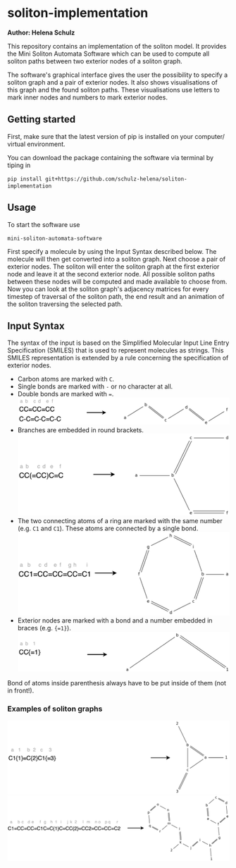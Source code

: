 # soliton-implementation
**Author: Helena Schulz**

This repository contains an implementation of the soliton model.
It provides the Mini Soliton Automata Software which can be used to compute all soliton paths between two exterior nodes of a soliton graph.

The software's graphical interface gives the user the possibility to specify a soliton graph and a pair of exterior nodes.
It also shows visualisations of this graph and the found soliton paths.
These visualisations use letters to mark inner nodes and numbers to mark exterior nodes.

## Getting started
First, make sure that the latest version of pip is installed on your computer/ virtual environment.

You can download the package containing the software via terminal by tiping in
```shell
pip install git+https://github.com/schulz-helena/soliton-implementation
```

## Usage
To start the software use
```shell
mini-soliton-automata-software
```
First specify a molecule by using the Input Syntax described below.
The molecule will then get converted into a soliton graph.
Next choose a pair of exterior nodes.
The soliton will enter the soliton graph at the first exterior node and leave it at the second exterior node.
All possible soliton paths between these nodes will be computed and made available to choose from.
Now you can look at the soliton graph's adjacency matrices for every timestep of traversal of the soliton path, the end result and an animation of the soliton traversing the selected path.

## Input Syntax
The syntax of the input is based on the Simplified Molecular Input Line Entry Specification (SMILES) that is used to represent molecules as strings.
This SMILES representation is extended by a rule concerning the specification of exterior nodes.

- Carbon atoms are marked with `C`.
- Single bonds are marked with `-` or no character at all.
- Double bonds are marked with `=`.
![Atoms and bonds](pics_input_syntax/InputSyntax1.png)
- Branches are embedded in round brackets.
![Branch](pics_input_syntax/InputSyntax2.png)
- The two connecting atoms of a ring are marked with the same number (e.g. `C1` and `C1`).
These atoms are connected by a single bond.
![Ring](pics_input_syntax/InputSyntax3.png)
- Exterior nodes are marked with a bond and a number embedded in braces (e.g. `{=1}`).
![Ring](pics_input_syntax/InputSyntax4.png)

Bond of atoms inside parenthesis always have to be put inside of them (not in front!).

### Examples of soliton graphs
![Soliton graph 1](pics_input_syntax/SolitonGraph1.png)
![Soliton graph 2](pics_input_syntax/SolitonGraph2.png)
